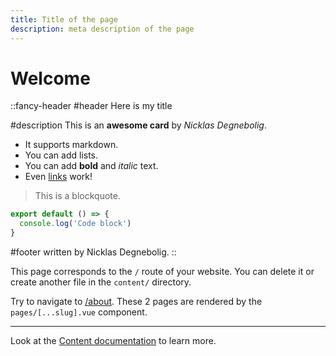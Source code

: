 ```yaml
---
title: Title of the page
description: meta description of the page
---
```


# Welcome

::fancy-header
#header
Here is my title

#description
This is an **awesome card** by _Nicklas Degnebolig_.

- It supports markdown.
- You can add lists.
- You can add **bold** and _italic_ text.
- Even [links](https://example.com) work!

> This is a blockquote.

```js [file.js]
export default () => {
  console.log('Code block')
}
```

#footer
written by Nicklas Degnebolig.
::

This page corresponds to the `/` route of your website. You can delete it or create another file in the `content/` directory.

Try to navigate to [/about](/about). These 2 pages are rendered by the `pages/[...slug].vue` component.

---

Look at the [Content documentation](https://content.nuxtjs.org/) to learn more.
